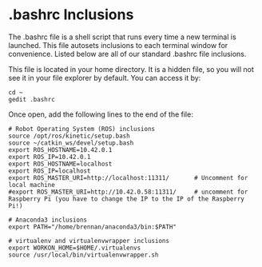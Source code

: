 # .bashrc Inclusions
The .bashrc file is a shell script that runs every time a new terminal is launched.  This file autosets inclusions to each terminal window for convenience.  Listed below are all of our standard .bashrc file inclusions.

This file is located in your home directory.  It is a hidden file, so you will not see it in your file explorer by default.  You can access it by:
```
cd ~
gedit .bashrc
```

Once open, add the following lines to the end of the file:

```
# Robot Operating System (ROS) inclusions
source /opt/ros/kinetic/setup.bash
source ~/catkin_ws/devel/setup.bash
export ROS_HOSTNAME=10.42.0.1
export ROS_IP=10.42.0.1
export ROS_HOSTNAME=localhost
export ROS_IP=localhost
export ROS_MASTER_URI=http://localhost:11311/		# Uncomment for local machine
#export ROS_MASTER_URI=http://10.42.0.58:11311/ 	# uncomment for Raspberry Pi (you have to change the IP to the IP of the Raspberry Pi!)

# Anaconda3 inclusions
export PATH="/home/brennan/anaconda3/bin:$PATH"

# virtualenv and virtualenvwrapper inclusions
export WORKON_HOME=$HOME/.virtualenvs
source /usr/local/bin/virtualenvwrapper.sh
```
